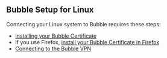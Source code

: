 ## Bubble Setup for Linux

Connecting your Linux system to Bubble requires these steps:

 * [Installing your Bubble Certificate](../cert_instructions/linux_cert.md)
 * If you use Firefox, [install your Bubble Certificate in Firefox](../cert_instructions/firefox_cert.md)
 * [Connecting to the Bubble VPN](../vpn_instructions/linux_vpn.md)

